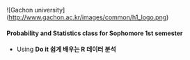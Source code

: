 ![Gachon university] (http://www.gachon.ac.kr/images/common/h1_logo.png)

#### Probability and Statistics class for Sophomore 1st semester

* Using **Do it 쉽게 배우는 R 데이터 분석**
